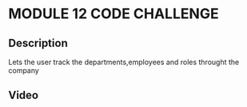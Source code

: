 
# MODULE 12 CODE CHALLENGE
  
## Description
Lets the user track the departments,employees and roles throught the company

## Video
  
